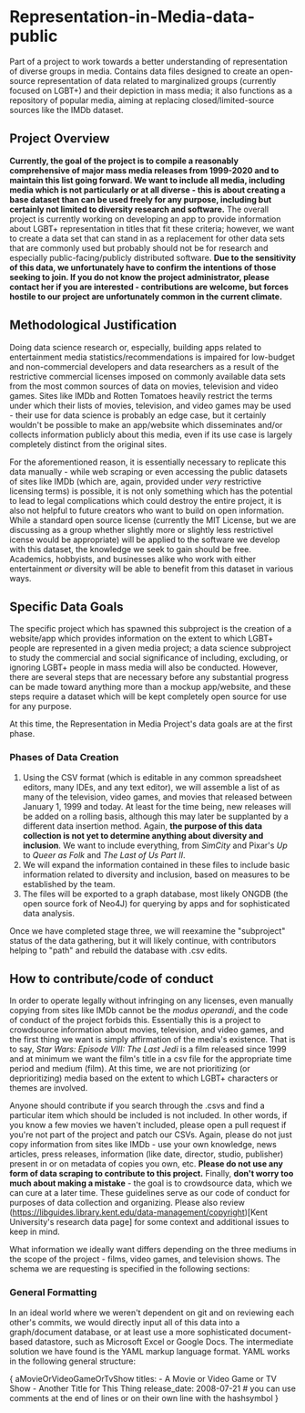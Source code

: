 # Representation-in-Media-data-public
 Part of a project to work towards a better understanding of representation of diverse groups in media. Contains data files designed to create an open-source representation of data related to marginalized groups (currently focused on LGBT+) and their depiction in mass media; it also functions as a repository of popular media, aiming at replacing closed/limited-source sources like the IMDb dataset. 
 
 ## Project Overview
 **Currently, the goal of the project is to compile a reasonably comprehensive of major mass media releases from 1999-2020 and to maintain this list going forward. We want to include all media, including media which is not particularly or at all diverse - this is about creating a base dataset than can be used freely for any purpose, including but certainly not limited to diversity research and software.** The overall project is currently working on developing an app to provide information about LGBT+ representation in titles that fit these criteria; however, we want to create a data set that can stand in as a replacement for other data sets that are commonly used but probably should not be for research and especially public-facing/publicly distributed software. **Due to the sensitivity of this data, we unfortunately have to confirm the intentions of those seeking to join. If you do not know the project administrator, please contact her if you are interested - contributions are welcome, but forces hostile to our project are unfortunately common in the current climate.**

## Methodological Justification
 Doing data science research or, especially, building apps related to entertainment media statistics/recommendations is impaired for low-budget and non-commercial developers and data researchers as a result of the restrictive commercial licenses imposed on commonly available data sets from the most common sources of data on movies, television and video games. Sites like IMDb and Rotten Tomatoes heavily restrict the terms under which their lists of movies, television, and video games may be used - their use for data science is probably an edge case, but it certainly wouldn't be possible to make an app/website which disseminates and/or collects information publicly about this media, even if its use case is largely completely distinct from the original sites. 
 
 For the aforementioned reason, it is essentially necessary to replicate this data manually - while web scraping or even accessing the public datasets of sites like IMDb (which are, again, provided under *very* restrictive licensing terms) is possible, it is not only something which has the potential to lead to legal complications which could destroy the entire project, it is also not helpful to future creators who want to build on open information. While a standard open source license (currently the MIT License, but we are discussing as a group whether slightly more or slightly less restrictivel icense would be appropriate) will be applied to the software we develop with this dataset, the knowledge we seek to gain should be free. Academics, hobbyists, and businesses alike who work with either entertainment *or* diversity will be able to benefit from this dataset in various ways.

 ## Specific Data Goals
 The specific project which has spawned this subproject is the creation of a website/app which provides information on the extent to which LGBT+ people are represented in a given media project; a data science subproject to study the commercial and social significance of including, excluding, or ignoring LGBT+ people in mass media will also be conducted. However, there are several steps that are necessary before any substantial progress can be made toward anything more than a mockup app/website, and these steps require a dataset which will be kept completely open source for use for any purpose.
 
 At this time, the Representation in Media Project's data goals are at the first phase.

 ### Phases of Data Creation
 1. Using the CSV format (which is editable in any common spreadsheet editors, many IDEs, and any text editor), we will assemble a list of as many of the television, video games, and movies that released between January 1, 1999 and today. At least for the time being, new releases will be added on a rolling basis, although this may later be supplanted by a different data insertion method. Again, **the purpose of this data collection is not yet to determine anything about diversity and inclusion**. We want to include everything, from *SimCity* and Pixar's *Up* to *Queer as Folk* and *The Last of Us Part II*.
 2. We will expand the information contained in these files to include basic information related to diversity and inclusion, based on measures to be established by the team.
 3. The files will be exported to a graph database, most likely ONGDB (the open source fork of Neo4J) for querying by apps and for sophisticated data analysis.

 Once we have completed stage three, we will reexamine the "subproject" status of the data gathering, but it will likely continue, with contributors helping to "path" and rebuild the database with .csv edits.
 
 ## How to contribute/code of conduct
 In order to operate legally without infringing on any licenses, even manually copying from sites like IMDb cannot be the *modus operandi*, and the code of conduct of the project forbids this. Essentially this is a project to crowdsource information about movies, television, and video games, and the first thing we want is simply affirmation of the media's existence. That is to say, *Star Wars: Episode VIII: The Last Jedi* is a film released since 1999 and at minimum we want the film's title in a csv file for the appropriate time period and medium (film). At this time, we are not prioritizing (or deprioritizing) media based on the extent to which LGBT+ characters or themes are involved. 

 Anyone should contribute if you search through the .csvs and find a particular item which should be included is not included. In other words, if you know a few movies we haven't included, please open a pull request if you're not part of the project and patch our CSVs. Again, please do not just copy information from sites like IMDb - use your own knowledge, news articles, press releases, information (like date, director, studio, publisher) present in or on metadata of copies you own, etc. **Please do not use any form of data scraping to contribute to this project.** Finally, **don't worry too much about making a mistake** - the goal is to crowdsource data, which we can cure at a later time. These guidelines serve as our code of conduct for purposes of data collection and organizing. Please also review (https://libguides.library.kent.edu/data-management/copyright)[Kent University's research data page] for some context and additional issues to keep in mind.

 What information we ideally want differs depending on the three mediums in the scope of the project - films, video games, and television shows. The schema we are requesting is specified in the following sections:

### General Formatting
In an ideal world where we weren't dependent on git and on reviewing each other's commits, we would directly input all of this data into a graph/document database, or at least use a more sophisticated document-based datastore, such as Microsoft Excel or Google Docs. The intermediate solution we have found is the YAML markup language format. YAML works in the following general structure:

{
    aMovieOrVideoGameOrTvShow
        titles: 
            - A Movie or Video Game or TV Show
            - Another Title for This Thing
        release_date: 2008-07-21 # you can use comments at the end of lines or on their own line with the hashsymbol
}